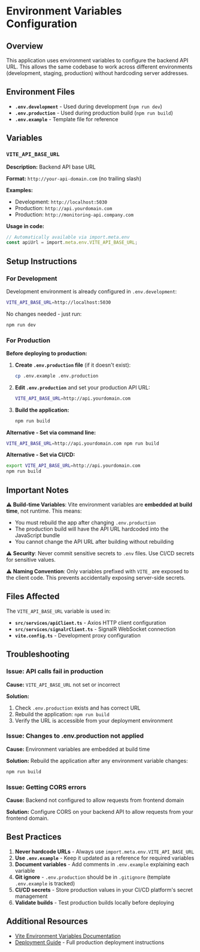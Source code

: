 # Environment Variables Configuration

## Overview

This application uses environment variables to configure the backend API URL. This allows the same codebase to work across different environments (development, staging, production) without hardcoding server addresses.

## Environment Files

- **`.env.development`** - Used during development (`npm run dev`)
- **`.env.production`** - Used during production build (`npm run build`)
- **`.env.example`** - Template file for reference

## Variables

### `VITE_API_BASE_URL`

**Description:** Backend API base URL

**Format:** `http://your-api-domain.com` (no trailing slash)

**Examples:**
- Development: `http://localhost:5030`
- Production: `http://api.yourdomain.com`
- Production: `http://monitoring-api.company.com`

**Usage in code:**
```typescript
// Automatically available via import.meta.env
const apiUrl = import.meta.env.VITE_API_BASE_URL;
```

## Setup Instructions

### For Development

Development environment is already configured in `.env.development`:

```bash
VITE_API_BASE_URL=http://localhost:5030
```

No changes needed - just run:
```bash
npm run dev
```

### For Production

**Before deploying to production:**

1. **Create `.env.production` file** (if it doesn't exist):
   ```bash
   cp .env.example .env.production
   ```

2. **Edit `.env.production`** and set your production API URL:
   ```bash
   VITE_API_BASE_URL=http://api.yourdomain.com
   ```

3. **Build the application:**
   ```bash
   npm run build
   ```

**Alternative - Set via command line:**
```bash
VITE_API_BASE_URL=http://api.yourdomain.com npm run build
```

**Alternative - Set via CI/CD:**
```bash
export VITE_API_BASE_URL=http://api.yourdomain.com
npm run build
```

## Important Notes

⚠️ **Build-time Variables**: Vite environment variables are **embedded at build time**, not runtime. This means:
- You must rebuild the app after changing `.env.production`
- The production build will have the API URL hardcoded into the JavaScript bundle
- You cannot change the API URL after building without rebuilding

⚠️ **Security**: Never commit sensitive secrets to `.env` files. Use CI/CD secrets for sensitive values.

⚠️ **Naming Convention**: Only variables prefixed with `VITE_` are exposed to the client code. This prevents accidentally exposing server-side secrets.

## Files Affected

The `VITE_API_BASE_URL` variable is used in:

- **`src/services/apiClient.ts`** - Axios HTTP client configuration
- **`src/services/signalrClient.ts`** - SignalR WebSocket connection
- **`vite.config.ts`** - Development proxy configuration

## Troubleshooting

### Issue: API calls fail in production

**Cause:** `VITE_API_BASE_URL` not set or incorrect

**Solution:**
1. Check `.env.production` exists and has correct URL
2. Rebuild the application: `npm run build`
3. Verify the URL is accessible from your deployment environment

### Issue: Changes to .env.production not applied

**Cause:** Environment variables are embedded at build time

**Solution:** Rebuild the application after any environment variable changes:
```bash
npm run build
```

### Issue: Getting CORS errors

**Cause:** Backend not configured to allow requests from frontend domain

**Solution:** Configure CORS on your backend API to allow requests from your frontend domain.

## Best Practices

1. **Never hardcode URLs** - Always use `import.meta.env.VITE_API_BASE_URL`
2. **Use `.env.example`** - Keep it updated as a reference for required variables
3. **Document variables** - Add comments in `.env.example` explaining each variable
4. **Git ignore** - `.env.production` should be in `.gitignore` (template `.env.example` is tracked)
5. **CI/CD secrets** - Store production values in your CI/CD platform's secret management
6. **Validate builds** - Test production builds locally before deploying

## Additional Resources

- [Vite Environment Variables Documentation](https://vitejs.dev/guide/env-and-mode.html)
- [Deployment Guide](./DEPLOYMENT.md) - Full production deployment instructions
